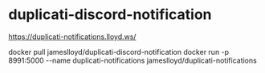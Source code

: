 # duplicati-discord-notification

https://duplicati-notifications.lloyd.ws/

docker pull jameslloyd/duplicati-discord-notification
docker run -p 8991:5000  --name duplicati-notifications  jameslloyd/duplicati-notifications
